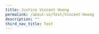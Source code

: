 ```yaml
---
title: Justice Vincent Hoong
permalink: /about-us/Test/Vincent-Hoong
description: ""
third_nav_title: Test
---
```

